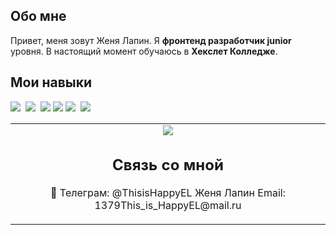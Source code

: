 ## Обо мне

Привет, меня зовут Женя Лапин. Я **фронтенд разработчик junior** уровня. В настоящий момент обучаюсь в **Хекслет Колледже**.

## Мои навыки

<img src="https://img.shields.io/badge/HTML-%23E34F26.svg?logo=html5&logoColor=white"> 
<img src="https://img.shields.io/badge/CSS-1572B6?logo=css3&logoColor=fff"> 
<img src="https://img.shields.io/badge/JavaScript-F7DF1E?logo=javascript&logoColor=000">
<img src="https://img.shields.io/badge/Python-3776AB?logo=python&logoColor=fff">
<img src="https://img.shields.io/badge/GitHub-%23121011.svg?logo=github&logoColor=white"> 
<img src="https://img.shields.io/badge/npm-CB3837?logo=npm&logoColor=fff"> 

<table><tbody><tr border="none"><td width="50%" align="center">
<img src="https://www.codewars.com/users/This_is_Happy/badges/large">

## Связь со мной

<p align="center">🔗 Телеграм: @ThisisHappyEL Женя Лапин</a> Email: 1379This_is_HappyEL@mail.ru</p>
